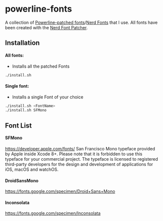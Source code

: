 # powerline-fonts

A collection of [Powerline-patched fonts](https://powerline.readthedocs.org/en/master/installation.html#patched-fonts)/[Nerd Fonts](https://github.com/ryanoasis/nerd-fonts) that I use. 
All fonts have been created with the [Nerd Font Patcher](https://github.com/ryanoasis/nerd-fonts#font-patcher).

## Installation

#### All fonts:

* Installs all the patched Fonts

```sh
./install.sh
```

#### Single font:

* Installs a single Font of your choice

```sh
./install.sh <FontName>
./install.sh SFMono
```

## Font List

#### SFMono
https://developer.apple.com/fonts/
San Francisco Mono typeface provided by Apple inside Xcode 8+. Please note that it is forbidden to use this typeface for your commercial project. The typeface is licensed to registered third-party developers for the design and development of applications for iOS, macOS and watchOS.

#### DroidSansMono
https://fonts.google.com/specimen/Droid+Sans+Mono

#### Inconsolata
https://fonts.google.com/specimen/Inconsolata
